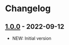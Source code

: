 # Changelog

## [1.0.0] - 2022-09-12

- NEW: Initial version

[1.0.0]: https://github.com/pikvm/kvmd-agent/tree/v1.0.0
